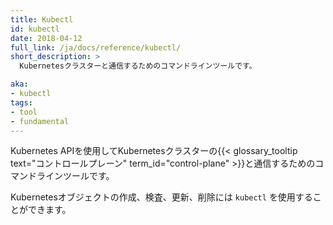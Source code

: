 ```yaml
---
title: Kubectl
id: kubectl
date: 2018-04-12
full_link: /ja/docs/reference/kubectl/
short_description: >
  Kubernetesクラスターと通信するためのコマンドラインツールです。

aka:
- kubectl
tags:
- tool
- fundamental
---
```

Kubernetes APIを使用してKubernetesクラスターの{{< glossary_tooltip text="コントロールプレーン" term_id="control-plane" >}}と通信するためのコマンドラインツールです。

<!--more--> 

Kubernetesオブジェクトの作成、検査、更新、削除には `kubectl` を使用することができます。
